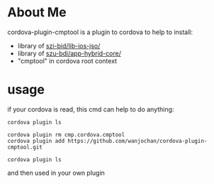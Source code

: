 # About Me

cordova-plugin-cmptool is a plugin to cordova to help to install:
* library of [szi-bid/lib-ios-jso/](https://github.com/szu-bdi/lib-ios-jso/)
* library of [szu-bdi/app-hybrid-core/](https://github.com/szu-bdi/app-hybrid-core/) 
* "cmptool" in cordova root context

# usage

if your cordova is read, this cmd can help to do anything:
```
cordova plugin ls

cordova plugin rm cmp.cordova.cmptool
cordova plugin add https://github.com/wanjochan/cordova-plugin-cmptool.git

cordova plugin ls
```

and then used in your own plugin
```
```

